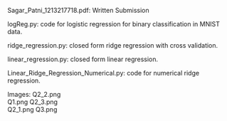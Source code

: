 
Sagar_Patni_1213217718.pdf: Written Submission

logReg.py: code for logistic regression for binary classification in MNIST data.

ridge_regression.py: closed form ridge regression with cross validation.

linear_regression.py: closed form linear regression.

Linear_Ridge_Regression_Numerical.py: code for numerical ridge regression.

Images: 
	Q2_2.png                  
	Q1.png                                Q2_3.png    
	Q2_1.png                              Q3.png    
